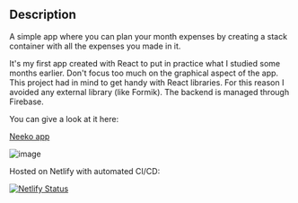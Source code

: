 ## Description

A simple app where you can plan your month expenses by creating a stack container with all the expenses you made in it.

It's my first app created with React to put in practice what I studied some months earlier. Don't focus too much on the graphical aspect of the app. This project had in mind to get handy with React libraries. For this reason I avoided any external library (like Formik). The backend is managed through Firebase.

You can give a look at it here:

[Neeko app](https://neeko-app.netlify.app/ "Homepage")

![image](https://github.com/k41205/neeko/assets/93975067/6022c0b4-c6e2-4215-98d3-e648c2428ab7)

Hosted on Netlify with automated CI/CD:

[![Netlify Status](https://api.netlify.com/api/v1/badges/0618e3ee-7cd9-4955-a111-fc3db214cfad/deploy-status)](https://app.netlify.com/sites/effervescent-cheesecake-896011/deploys)

<!---

Todo list:

- Improve number format
- Order container for total amount and data creation
- Secure delete function for containers (ask you to digit the name of the container you are deleting)
- Edit and delete container icons appearing on hover a container and need to create a hidden space on the top of the container where to put them in order to hover the container and be still able to click the icons without them disappearing.
- Data validation rules on Firestore

--->
